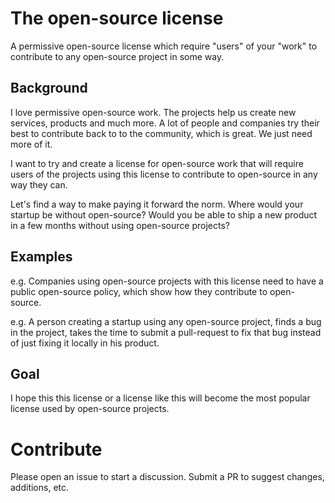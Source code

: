 # The open-source license

A permissive open-source license which require "users" of your "work" to contribute
to any open-source project in some way.

## Background

I love permissive open-source work. The projects help us create new services, products
and much more. A lot of people and companies try their best to contribute back to to
the community, which is great. We just need more of it.

I want to try and create a license for open-source work that will require users of
the projects using this license to contribute to open-source in any way they can.

Let's find a way to make paying it forward the norm. Where would your startup be without open-source?
Would you be able to ship a new product in a few months without using open-source projects?

## Examples

e.g. Companies using open-source projects with this license need to have
a public open-source policy, which show how they contribute to open-source.

e.g. A person creating a startup using any open-source project, finds a bug
in the project, takes the time to submit a pull-request to fix that bug instead
of just fixing it locally in his product.

## Goal

I hope this this license or a license like this will become the most popular license
used by open-source projects.

# Contribute

Please open an issue to start a discussion. Submit a PR to suggest changes, additions, etc.
